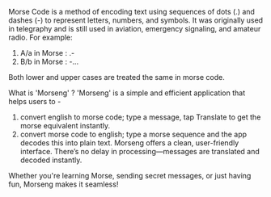 Morse Code is a method of encoding text using sequences of dots (.) and dashes (-) to represent letters, numbers, and symbols. It was originally used in telegraphy and is still used in aviation, emergency signaling, and amateur radio. For example:

1) A/a in Morse : .-
2) B/b in Morse : -...

Both lower and upper cases are treated the same in morse code.

What is 'Morseng' ? 
'Morseng' is a simple and efficient application that helps users to - 
1) convert english to morse code; type a message, tap Translate to get the morse equivalent instantly.
2) convert morse code to english; type a morse sequence and the app decodes this into plain text.
Morseng offers a clean, user-friendly interface. There’s no delay in processing—messages are translated and decoded instantly.

Whether you're learning Morse, sending secret messages, or just having fun, Morseng makes it seamless!
